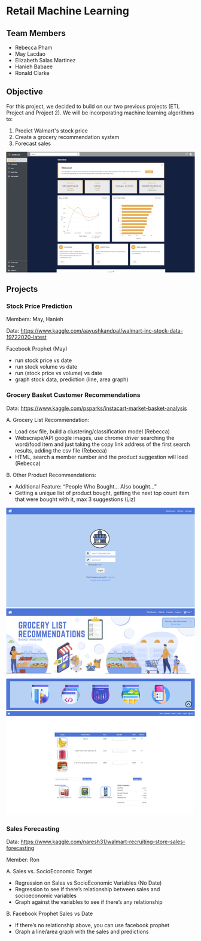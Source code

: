 # Retail Machine Learning

## Team Members

- Rebecca Pham
- May Lacdao
- Elizabeth Salas Martinez
- Hanieh Babaee
- Ronald Clarke

## Objective

For this project, we decided to build on our two previous projects (ETL Project and Project 2). We will be incorporating machine learning algorithms to:

1. Predict Walmart's stock price
2. Create a grocery recommendation system
3. Forecast sales

![Dashboard](Notebook/Images/Screenshot_1.PNG)

## Projects

### Stock Price Prediction

Members: May, Hanieh

Data: https://www.kaggle.com/aayushkandpal/walmart-inc-stock-data-19722020-latest

Facebook Prophet (May)

- run stock price vs date
- run stock volume vs date
- run (stock price vs volume) vs date
- graph stock data, prediction (line, area graph)

### Grocery Basket Customer Recommendations

Data: https://www.kaggle.com/psparks/instacart-market-basket-analysis

A. Grocery List Recommendation:

- Load csv file, build a clustering/classification model (Rebecca)
- Webscrape/API google images, use chrome driver searching the word/food item and just taking the copy link address of the first search results, adding the csv file (Rebecca)
- HTML, search a member number and the product suggestion will load (Rebecca)

B. Other Product Recommendations:

- Additional Feature: “People Who Bought... Also bought...”
- Getting a unique list of product bought, getting the next top count item that were bought with it, max 3 suggestions (Liz)

![Grocery Login](Notebook/Images/Screenshot_2.PNG)
![Grocery Landing](Notebook/Images/Screenshot_3.PNG)
![Grocery Cart](Notebook/Images/Screenshot_4.PNG)

### Sales Forecasting

Data: https://www.kaggle.com/naresh31/walmart-recruiting-store-sales-forecasting

Member: Ron

A. Sales vs. SocioEconomic Target

- Regression on Sales vs SocioEconomic Variables (No Date)
- Regression to see if there’s relationship between sales and socioeconomic variables
- Graph against the variables to see if there’s any relationship

B. Facebook Prophet Sales vs Date

- If there’s no relationship above, you can use facebook prophet
- Graph a line/area graph with the sales and predictions
